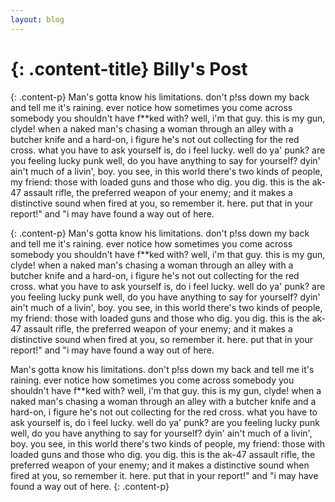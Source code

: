 ```yaml
---
layout: blog
---
```

{: .content-title}
Billy's Post
=============

{: .content-p}
Man's gotta know his limitations. don't p!ss down my back and tell me it's raining. ever notice how sometimes you come across somebody you shouldn't have f**ked with? well, i'm that guy. this is my gun, clyde! when a naked man's chasing a woman through an alley with a butcher knife and a hard-on, i figure he's not out collecting for the red cross. what you have to ask yourself is, do i feel lucky. well do ya' punk? are you feeling lucky punk well, do you have anything to say for yourself? dyin' ain't much of a livin', boy. you see, in this world there's two kinds of people, my friend: those with loaded guns and those who dig. you dig. this is the ak-47 assault rifle, the preferred weapon of your enemy; and it makes a distinctive sound when fired at you, so remember it. here. put that in your report!" and "i may have found a way out of here.
<!--more-->


{: .content-p}
Man's gotta know his limitations. don't p!ss down my back and tell me it's raining. ever notice how sometimes you come across somebody you shouldn't have f**ked with? well, i'm that guy. this is my gun, clyde! when a naked man's chasing a woman through an alley with a butcher knife and a hard-on, i figure he's not out collecting for the red cross. what you have to ask yourself is, do i feel lucky. well do ya' punk? are you feeling lucky punk well, do you have anything to say for yourself? dyin' ain't much of a livin', boy. you see, in this world there's two kinds of people, my friend: those with loaded guns and those who dig. you dig. this is the ak-47 assault rifle, the preferred weapon of your enemy; and it makes a distinctive sound when fired at you, so remember it. here. put that in your report!" and "i may have found a way out of here.

Man's gotta know his limitations. don't p!ss down my back and tell me it's raining. ever notice how sometimes you come across somebody you shouldn't have f**ked with? well, i'm that guy. this is my gun, clyde! when a naked man's chasing a woman through an alley with a butcher knife and a hard-on, i figure he's not out collecting for the red cross. what you have to ask yourself is, do i feel lucky. well do ya' punk? are you feeling lucky punk well, do you have anything to say for yourself? dyin' ain't much of a livin', boy. you see, in this world there's two kinds of people, my friend: those with loaded guns and those who dig. you dig. this is the ak-47 assault rifle, the preferred weapon of your enemy; and it makes a distinctive sound when fired at you, so remember it. here. put that in your report!" and "i may have found a way out of here.
{: .content-p}


